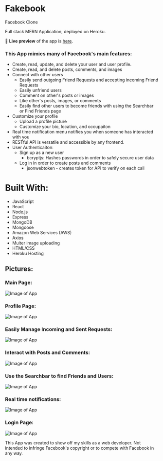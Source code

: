 # Fakebook

Facebook Clone

Full stack MERN Application, deployed on Heroku.

🔗 **Live preview** of the app is [here](https://justins-fakebook.herokuapp.com/).

### This App mimics many of Facebook's main features:
* Create, read, update, and delete your user and user profile.
* Create, read, and delete posts, comments, and images
* Connect with other users 
  * Easily send outgoing Friend Requests and accepting incoming Friend Requests
  * Easily unfriend users
  * Comment on other's posts or images
  * Like other's posts, images, or comments
  * Easily find other users to become friends with using the Searchbar or Find Friends page
* Customize your profile
  * Upload a profile picture
  * Customize your bio, location, and occupaiton
* Real time notification menu notifies you when someone has interacted with you
* RESTful API is versatile and accessible by any frontend.
* User Authenticaiton:
  * Sign up as a new user
    * bcryptjs: Hashes passwords in order to safely secure user data
  * Log in in order to create posts and comments
    * jsonwebtoken - creates token for API to verify on each call

# Built With:

- JavaScript
- React
- Node.js
- Express
- MongoDB 
- Mongoose
- Amazon Web Services (AWS)
- Axios
- Multer image uploading
- HTML/CSS
- Heroku Hosting

## Pictures:

### Main Page:
![Image of App](./images/ReadMe-Main.png)

### Profile Page:
![Image of App](./images/ReadMe-ProfilePage.png)

### Easily Manage Incoming and Sent Requests:
![Image of App](./images/ReadMe-FindFriends.png)

### Interact with Posts and Comments:
![Image of App](./images/ReadMe-Post.png)

### Use the Searchbar to find Friends and Users:
![Image of App](./images/ReadMe-SearchBar2.png)  

### Real time notifications:
![Image of App](./images/ReadMe-Notifications2.png)

### Login Page:
![Image of App](./images/ReadMe-Login.png)


This App was created to show off my skills as a web developer. Not intended to infringe Facebook's copyright or to compete with Facebook in any way.
